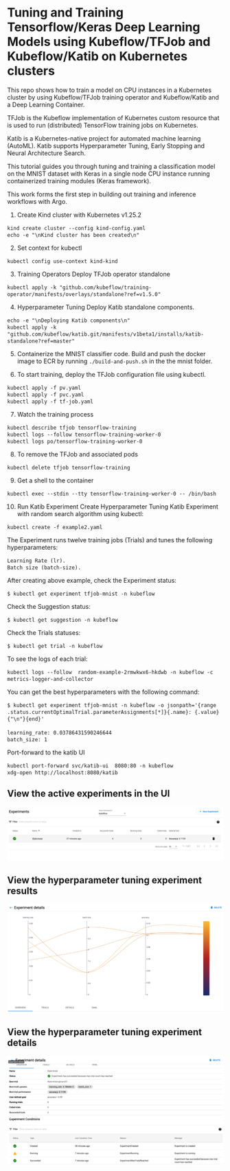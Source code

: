 # Tuning and Training Tensorflow/Keras Deep Learning Models using Kubeflow/TFJob and Kubeflow/Katib on Kubernetes clusters
This repo shows how to train a model on CPU instances in a Kubernetes cluster by using Kubeflow/TFJob training operator and Kubeflow/Katib and a Deep Learning Container. 

TFJob is the Kubeflow implementation of Kubernetes custom resource that is used to run (distributed) TensorFlow training jobs on Kubernetes.

Katib is a Kubernetes-native project for automated machine learning (AutoML). Katib supports Hyperparameter Tuning, Early Stopping and Neural Architecture Search.


This tutorial guides you through tuning and training a classification model on the MNIST dataset with Keras in a single node CPU instance running containerized training modules (Keras framework).

This work forms the first step in building out training and inference workflows with Argo. 


1. Create Kind cluster with Kubernetes v1.25.2
```
kind create cluster --config kind-config.yaml
echo -e "\nKind cluster has been created\n"
```

2. Set context for kubectl
```
kubectl config use-context kind-kind
```


3. Training Operators
Deploy TFJob operator standalone 
```
kubectl apply -k "github.com/kubeflow/training-operator/manifests/overlays/standalone?ref=v1.5.0"
```

4. Hyperparameter Tuning
Deploy Katib standalone components.
```
echo -e "\nDeploying Katib components\n"
kubectl apply -k "github.com/kubeflow/katib.git/manifests/v1beta1/installs/katib-standalone?ref=master"
```

5. Containerize the MNIST classifier code. Build and push the docker image to ECR by running ```./build-and-push.sh``` in the the mnist folder.



6. To start training, deploy the TFJob configuration file using kubectl.
```
kubectl apply -f pv.yaml
kubectl apply -f pvc.yaml
kubectl apply -f tf-job.yaml
```

7. Watch the training process
```
kubectl describe tfjob tensorflow-training
kubectl logs --follow tensorflow-training-worker-0
kubectl logs po/tensorflow-training-worker-0
```

8. To remove the TFJob and associated pods
```
kubectl delete tfjob tensorflow-training
```

9. Get a shell to the container 
```
kubectl exec --stdin --tty tensorflow-training-worker-0 -- /bin/bash
```

10. Run Katib Experiment
Create Hyperparameter Tuning Katib Experiment with random search algorithm using kubectl:
```
kubectl create -f example2.yaml 
```

The Experiment runs twelve training jobs (Trials) and tunes the following hyperparameters:

    Learning Rate (lr).
    Batch size (batch-size).

After creating above example, check the Experiment status:
```
$ kubectl get experiment tfjob-mnist -n kubeflow
```

Check the Suggestion status:
```
$ kubectl get suggestion -n kubeflow
```

Check the Trials statuses:
```
$ kubectl get trial -n kubeflow
```

To see the logs of each trial:
```
kubectl logs --follow  random-example-2rmwkwx6-hkdwb -n kubeflow -c metrics-logger-and-collector
```

You can get the best hyperparameters with the following command:
```
$ kubectl get experiment tfjob-mnist -n kubeflow -o jsonpath='{range .status.currentOptimalTrial.parameterAssignments[*]}{.name}: {.value}{"\n"}{end}'

learning_rate: 0.03786431590246644
batch_size: 1

```
Port-forward to the katib UI
```
kubectl port-forward svc/katib-ui  8080:80 -n kubeflow
xdg-open http://localhost:8080/katib
```

## View the active experiments in the UI
![plot](images/main-dashboard.png)

## View the hyperparameter tuning experiment results
![plot](images/exp-results.png)

## View the hyperparameter tuning experiment details
![plot](images/exp-details.png)
